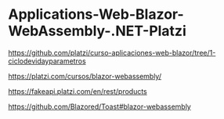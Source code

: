 # Applications-Web-Blazor-WebAssembly-.NET-Platzi
https://github.com/platzi/curso-aplicaciones-web-blazor/tree/1-ciclodevidayparametros

https://platzi.com/cursos/blazor-webassembly/

https://fakeapi.platzi.com/en/rest/products

https://github.com/Blazored/Toast#blazor-webassembly

